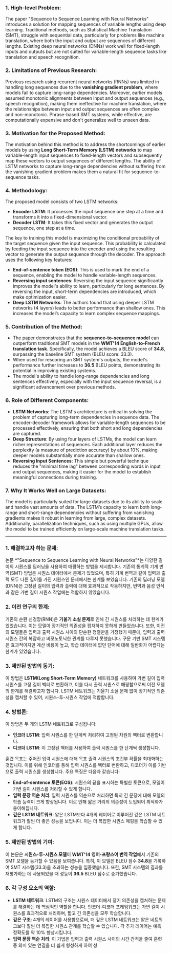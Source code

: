 ### 1. **High-level Problem**:
The paper "Sequence to Sequence Learning with Neural Networks" introduces a solution for mapping sequences of variable lengths using deep learning. Traditional methods, such as Statistical Machine Translation (SMT), struggle with sequential data, particularly for problems like machine translation, where both the input and output are sequences of different lengths. Existing deep neural networks (DNNs) work well for fixed-length inputs and outputs but are not suited for variable-length sequence tasks like translation and speech recognition.

### 2. **Limitations of Previous Research**:
Previous research using recurrent neural networks (RNNs) was limited in handling long sequences due to the **vanishing gradient problem**, where models fail to capture long-range dependencies. Moreover, earlier models assumed monotonic alignments between input and output sequences (e.g., speech recognition), making them ineffective for machine translation, where the relationships between input and output sequences are often complex and non-monotonic. Phrase-based SMT systems, while effective, are computationally expensive and don't generalize well to unseen data.

### 3. **Motivation for the Proposed Method**:
The motivation behind this method is to address the shortcomings of earlier models by using **Long Short-Term Memory (LSTM) networks** to map variable-length input sequences to fixed-length vectors and subsequently map these vectors to output sequences of different lengths. The ability of LSTM networks to capture long-range dependencies without suffering from the vanishing gradient problem makes them a natural fit for sequence-to-sequence tasks.

### 4. **Methodology**:
The proposed model consists of two LSTM networks: 
- **Encoder LSTM**: It processes the input sequence one step at a time and transforms it into a fixed-dimensional vector.
- **Decoder LSTM**: It takes this fixed vector and generates the output sequence, one step at a time.

The key to training this model is maximizing the conditional probability of the target sequence given the input sequence. This probability is calculated by feeding the input sequence into the encoder and using the resulting vector to generate the output sequence through the decoder. The approach uses the following key features:
- **End-of-sentence token (EOS)**: This is used to mark the end of a sequence, enabling the model to handle variable-length sequences.
- **Reversing input sentences**: Reversing the input sequence significantly improves the model's ability to learn, particularly for long sentences. By reversing the input, short-term dependencies are introduced, which make optimization easier.
- **Deep LSTM Networks**: The authors found that using deeper LSTM networks (4 layers) leads to better performance than shallow ones. This increases the model’s capacity to learn complex sequence mappings.

### 5. **Contribution of the Method**:
- The paper demonstrates that the **sequence-to-sequence model** can outperform traditional SMT models in the **WMT'14 English-to-French translation task**. Specifically, the model achieves a BLEU score of **34.8**, surpassing the baseline SMT system (BLEU score: 33.3).
- When used for rescoring an SMT system's outputs, the model's performance further increases to **36.5** BLEU points, demonstrating its potential in improving existing systems.
- The model's ability to handle long-range dependencies and long sentences effectively, especially with the input sequence reversal, is a significant advancement over previous methods.

### 6. **Role of Different Components**:
- **LSTM Networks**: The LSTM's architecture is critical in solving the problem of capturing long-term dependencies in sequence data. The encoder-decoder framework allows for variable-length sequences to be processed effectively, ensuring that both short and long dependencies are captured.
- **Deep Structure**: By using four layers of LSTMs, the model can learn richer representations of sequences. Each additional layer reduces the perplexity (a measure of prediction accuracy) by about 10%, making deeper models substantially more accurate than shallow ones.
- **Reversing Input Sentences**: This simple but powerful technique reduces the "minimal time lag" between corresponding words in input and output sequences, making it easier for the model to establish meaningful connections during training.

### 7. **Why It Works Well on Large Datasets**:
The model is particularly suited for large datasets due to its ability to scale and handle vast amounts of data. The LSTM’s capacity to learn both long-range and short-range dependencies without suffering from vanishing gradients makes it robust in learning from large, complex datasets. Additionally, parallelization techniques, such as using multiple GPUs, allow the model to be trained efficiently on large-scale machine translation tasks.

---

### 1. **해결하고자 하는 문제**:
논문 *"Sequence to Sequence Learning with Neural Networks"*는 다양한 길이의 시퀀스를 딥러닝을 사용하여 매핑하는 방법을 제시합니다. 기존의 통계적 기계 번역(SMT) 방법은 시퀀스 데이터에서 문제가 있었으며, 특히 기계 번역과 같이 입력과 출력 모두 다른 길이를 가진 시퀀스인 문제에서는 한계를 보였습니다. 기존의 딥러닝 모델(DNN)은 고정된 길이의 입력과 출력에 대해 효과적으로 작동하지만, 번역과 음성 인식과 같은 가변 길이 시퀀스 작업에는 적합하지 않았습니다.

### 2. **이전 연구의 한계**:
기존의 순환 신경망(RNN)은 **기울기 소실 문제**로 인해 긴 시퀀스를 처리하는 데 한계가 있었습니다. 이는 모델이 장기적인 의존성을 캡처하지 못하게 만들었습니다. 또한, 이전의 모델들은 입력과 출력 시퀀스 사이의 단순한 정렬만을 가정했기 때문에, 입력과 출력 시퀀스 간의 복잡하고 비모노토닉한 관계를 다루지 못했습니다. 구문 기반 SMT 시스템은 효과적이지만 계산 비용이 높고, 학습 데이터에 없던 단어에 대해 일반화가 어렵다는 한계가 있었습니다.

### 3. **제안된 방법의 동기**:
이 방법은 **LSTM(Long Short-Term Memory)** 네트워크를 사용하여 가변 길이 입력 시퀀스를 고정 길이 벡터로 변환하고, 이를 다시 출력 시퀀스로 매핑함으로써 이전 모델의 한계를 해결하고자 합니다. LSTM 네트워크는 기울기 소실 문제 없이 장기적인 의존성을 캡처할 수 있어, 시퀀스-투-시퀀스 작업에 적합합니다.

### 4. **방법론**:
이 방법은 두 개의 LSTM 네트워크로 구성됩니다:
- **인코더 LSTM**: 입력 시퀀스를 한 단계씩 처리하여 고정된 차원의 벡터로 변환합니다.
- **디코더 LSTM**: 이 고정된 벡터를 사용하여 출력 시퀀스를 한 단계씩 생성합니다.

훈련 목표는 주어진 입력 시퀀스에 대해 목표 출력 시퀀스의 조건부 확률을 최대화하는 것입니다. 이를 위해 인코더를 통해 입력 시퀀스를 벡터로 변환하고, 디코더가 이를 기반으로 출력 시퀀스를 생성합니다. 주요 특징은 다음과 같습니다:
- **End-of-sentence 토큰(EOS)**: 시퀀스의 끝을 표시하는 특별한 토큰으로, 모델이 가변 길이 시퀀스를 처리할 수 있게 합니다.
- **입력 문장 역순 처리**: 입력 시퀀스를 역순으로 처리하면 특히 긴 문장에 대해 모델의 학습 능력이 크게 향상됩니다. 이로 인해 짧은 거리의 의존성이 도입되어 최적화가 용이해집니다.
- **깊은 LSTM 네트워크**: 얕은 LSTM보다 4개의 레이어로 이루어진 깊은 LSTM 네트워크가 훨씬 더 좋은 성능을 보입니다. 이는 더 복잡한 시퀀스 매핑을 학습할 수 있게 합니다.

### 5. **제안된 방법의 기여**:
이 논문은 **시퀀스-투-시퀀스 모델**이 **WMT'14 영어-프랑스어 번역 작업**에서 기존의 SMT 모델을 능가할 수 있음을 보여줍니다. 특히, 이 모델은 BLEU 점수 **34.8**을 기록하여 SMT 시스템(33.3)을 초과하는 성능을 입증했습니다. 또한, SMT 시스템의 결과를 재평가하는 데 사용되었을 때 성능이 **36.5** BLEU 점수로 증가했습니다.

### 6. **각 구성 요소의 역할**:
- **LSTM 네트워크**: LSTM의 구조는 시퀀스 데이터에서 장기 의존성을 캡처하는 문제를 해결하는 데 핵심적인 역할을 합니다. 인코더-디코더 프레임워크는 가변 길이 시퀀스를 효과적으로 처리하며, 짧고 긴 의존성을 모두 학습합니다.
- **깊은 구조**: 4개의 레이어를 사용함으로써, 더 깊은 LSTM 네트워크는 얕은 네트워크보다 훨씬 더 복잡한 시퀀스 관계를 학습할 수 있습니다. 각 추가 레이어는 예측 정확도를 약 10% 향상시킵니다.
- **입력 문장 역순 처리**: 이 기법은 입력과 출력 시퀀스 사이의 시간 간격을 줄여 훈련 중 의미 있는 연결을 더 쉽게 형성하게 하여 성
